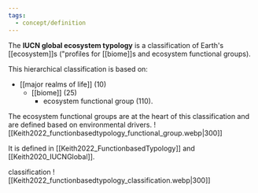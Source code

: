 ```yaml
---
tags:
  - concept/definition
---
```

The **IUCN global ecosystem typology** is a classification of Earth's [[ecosystem]]s ("profiles for [[biome]]s and ecosystem functional groups).

This hierarchical classification is based on:
- [[major realms of life]] (10)
	- [[biome]] (25)
		- ecosystem functional group (110).

The ecosystem functional groups are at the heart of this classification and are defined based on environmental drivers.
![[Keith2022_functionbasedtypology_functional_group.webp|300]]

It is defined in [[Keith2022_FunctionbasedTypology]] and [[Keith2020_IUCNGlobal]].

classification
![[Keith2022_functionbasedtypology_classification.webp|300]]